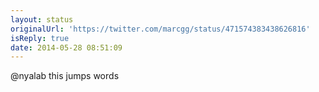 ```yaml
---
layout: status
originalUrl: 'https://twitter.com/marcgg/status/471574383438626816'
isReply: true
date: 2014-05-28 08:51:09
---
```


@nyalab this jumps words

